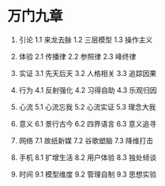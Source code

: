 # 万门九章

1. 引论
1.1 来龙去脉
1.2 三层模型
1.3 操作主义

2. 体验
2.1 传播律
2.2 参照律
2.3 峰终律

3. 实证
3.1 先天后天
3.2 人格相关
3.3 追踪因果

4. 行为
4.1 反射强化
4.2 习得自助
4.3 乐观归因

5. 心流
5.1 心流忘我
5.2 心流实证
5.3 理念大我

6. 意义
6.1 景行古今
6.2 四界语言
6.3 意义追寻

7. 网络
7.1 故纸新媒
7.2 谷歌塑脑
7.3 降维打击

8. 手机
8.1 扩增生活
8.2 用户体验
8.3 独处倾谈

9. 时间
9.1 模型维度
9.2 管理自制
9.3 思想实验

